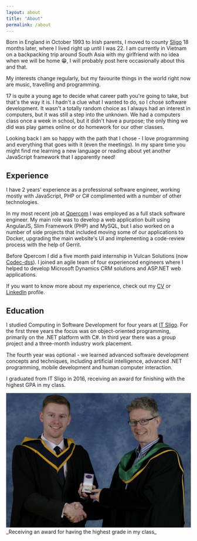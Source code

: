```yaml
---
layout: about
title: "About"
permalink: /about
---
```


Born in England in October 1993 to Irish parents, I moved to county [Sligo](https://en.wikipedia.org/wiki/Sligo) 18 months later, where I lived right up until I was 22. I am currently in Vietnam on a backpacking trip around South Asia with my girlfriend with no idea when we will be home 😁, I will probably post here occasionally about this and that.

My interests change regularly, but my favourite things in the world right now are music, travelling and programming.

17 is quite a young age to decide what career path you're going to take, but that's the way it is. I hadn't a clue what I wanted to do, so I chose software development. It wasn't a totally random choice as I always had an interest in computers, but it was still a step into the unknown. We had a computers class once a week in school, but it didn't have a purpose; the only thing we did was play games online or do homework for our other classes.

Looking back I am so happy with the path that I chose - I love programming and everything that goes with it (even the meetings). In my spare time you might find me learning a new language or reading about yet another JavaScript framework that I apparently need!

## Experience

I have 2 years' experience as a professional software engineer, working mostly with JavaScript, PHP or C# complimented with a number of other technologies.

In my most recent job at [Qpercom](https://www.qpercom.com) I was employed as a full stack software engineer. My main role was to develop a web application built using AngularJS, Slim Framework (PHP) and MySQL, but I also worked on a number of side projects that included moving some of our applications to Docker, upgrading the main website's UI and implementing a code-review process with the help of Gerrit.<br/>

Before Qpercom I did a five month paid internship in Vulcan Solutions (now [Codec-dss](http://www.codec.ie)). I joined an agile team of four experienced engineers where I helped to develop Microsoft Dynamics CRM solutions and ASP.NET web applications.

If you want to know more about my experience, check out my [CV](/assets/pdf/EndaPhelan.pdf) or [LinkedIn](https://www.linkedin.com/in/endaphelan) profile.

## Education

I studied Computing in Software Development for four years at [IT Sligo](https://www.itsligo.ie/). For the first three years the focus was on object-oriented programming, primarily on the .NET platform with C#. In third year there was a group project and a three-month industry work placement.

The fourth year was optional - we learned ​advanced software development concepts and techniques, including artificial intelligence, advanced .NET programming, mobile development and human computer interaction.<br/>

I graduated from IT Sligo in 2016, receiving an award for finishing with the highest GPA in my class.

<img class="post-image post-image-1" src="/assets/jpg/graduation-award.jpg" alt="Me receiving an award for finishing with the highest grade in my class">
_Receiving an award for having the highest grade in my class_
